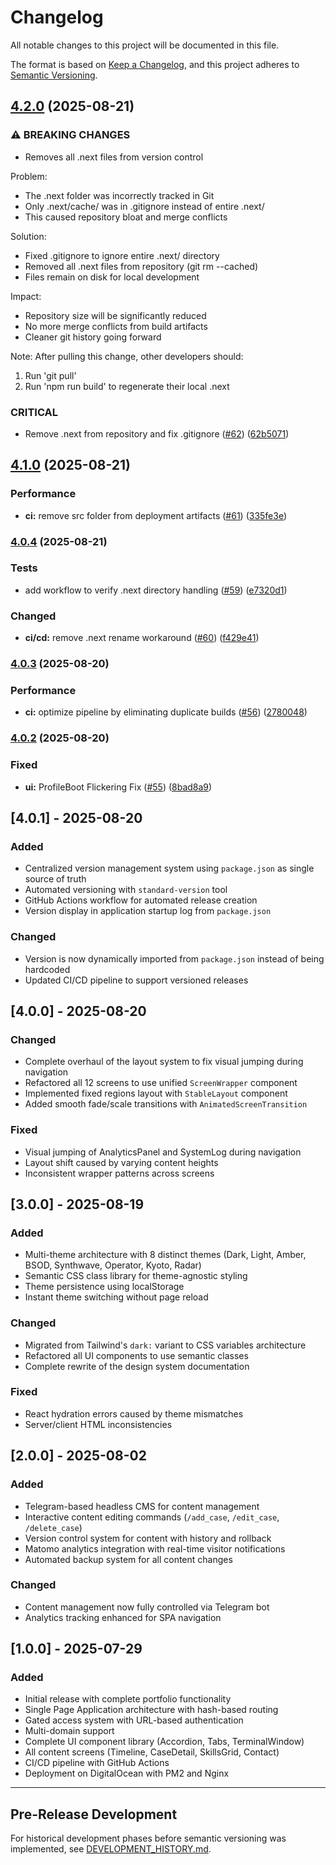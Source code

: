 # Changelog

All notable changes to this project will be documented in this file.

The format is based on [Keep a Changelog](https://keepachangelog.com/en/1.0.0/),
and this project adheres to [Semantic Versioning](https://semver.org/spec/v2.0.0.html).

## [4.2.0](https://github.com/undevy-org/portfolio/compare/v4.1.0...v4.2.0) (2025-08-21)


### ⚠ BREAKING CHANGES

* Removes all .next files from version control

Problem:
- The .next folder was incorrectly tracked in Git
- Only .next/cache/ was in .gitignore instead of entire .next/
- This caused repository bloat and merge conflicts

Solution:
- Fixed .gitignore to ignore entire .next/ directory
- Removed all .next files from repository (git rm --cached)
- Files remain on disk for local development

Impact:
- Repository size will be significantly reduced
- No more merge conflicts from build artifacts
- Cleaner git history going forward

Note: After pulling this change, other developers should:
1. Run 'git pull'
2. Run 'npm run build' to regenerate their local .next

### CRITICAL

* Remove .next from repository and fix .gitignore ([#62](https://github.com/undevy-org/portfolio/issues/62)) ([62b5071](https://github.com/undevy-org/portfolio/commit/62b507171a62c78cd61347982478f71b19c42249))

## [4.1.0](https://github.com/undevy-org/portfolio/compare/v4.0.4...v4.1.0) (2025-08-21)


### Performance

* **ci:** remove src folder from deployment artifacts ([#61](https://github.com/undevy-org/portfolio/issues/61)) ([335fe3e](https://github.com/undevy-org/portfolio/commit/335fe3ea60cf002973278301444cf3210b4f211a))

### [4.0.4](https://github.com/undevy-org/portfolio/compare/v4.0.3...v4.0.4) (2025-08-21)


### Tests

* add workflow to verify .next directory handling ([#59](https://github.com/undevy-org/portfolio/issues/59)) ([e7320d1](https://github.com/undevy-org/portfolio/commit/e7320d1914824392c6d826c72f343f53702f52ca))


### Changed

* **ci/cd:** remove .next rename workaround ([#60](https://github.com/undevy-org/portfolio/issues/60)) ([f429e41](https://github.com/undevy-org/portfolio/commit/f429e41a5d0c0fafff8cf4cb13f3d0740e84d35e))

### [4.0.3](https://github.com/undevy-org/portfolio/compare/v4.0.2...v4.0.3) (2025-08-20)


### Performance

* **ci:** optimize pipeline by eliminating duplicate builds ([#56](https://github.com/undevy-org/portfolio/issues/56)) ([2780048](https://github.com/undevy-org/portfolio/commit/278004806b6f71e9d033fdeb811df25b95317c28))

### [4.0.2](https://github.com/undevy-org/portfolio/compare/v4.0.1...v4.0.2) (2025-08-20)


### Fixed

* **ui:** ProfileBoot Flickering Fix ([#55](https://github.com/undevy-org/portfolio/issues/55)) ([8bad8a9](https://github.com/undevy-org/portfolio/commit/8bad8a9b5e1f1407646fa611afc55616e17b3c94))

## [4.0.1] - 2025-08-20

### Added
- Centralized version management system using `package.json` as single source of truth
- Automated versioning with `standard-version` tool
- GitHub Actions workflow for automated release creation
- Version display in application startup log from `package.json`

### Changed
- Version is now dynamically imported from `package.json` instead of being hardcoded
- Updated CI/CD pipeline to support versioned releases

## [4.0.0] - 2025-08-20

### Changed
- Complete overhaul of the layout system to fix visual jumping during navigation
- Refactored all 12 screens to use unified `ScreenWrapper` component
- Implemented fixed regions layout with `StableLayout` component
- Added smooth fade/scale transitions with `AnimatedScreenTransition`

### Fixed
- Visual jumping of AnalyticsPanel and SystemLog during navigation
- Layout shift caused by varying content heights
- Inconsistent wrapper patterns across screens

## [3.0.0] - 2025-08-19

### Added
- Multi-theme architecture with 8 distinct themes (Dark, Light, Amber, BSOD, Synthwave, Operator, Kyoto, Radar)
- Semantic CSS class library for theme-agnostic styling
- Theme persistence using localStorage
- Instant theme switching without page reload

### Changed
- Migrated from Tailwind's `dark:` variant to CSS variables architecture
- Refactored all UI components to use semantic classes
- Complete rewrite of the design system documentation

### Fixed
- React hydration errors caused by theme mismatches
- Server/client HTML inconsistencies

## [2.0.0] - 2025-08-02

### Added
- Telegram-based headless CMS for content management
- Interactive content editing commands (`/add_case`, `/edit_case`, `/delete_case`)
- Version control system for content with history and rollback
- Matomo analytics integration with real-time visitor notifications
- Automated backup system for all content changes

### Changed
- Content management now fully controlled via Telegram bot
- Analytics tracking enhanced for SPA navigation

## [1.0.0] - 2025-07-29

### Added
- Initial release with complete portfolio functionality
- Single Page Application architecture with hash-based routing
- Gated access system with URL-based authentication
- Multi-domain support
- Complete UI component library (Accordion, Tabs, TerminalWindow)
- All content screens (Timeline, CaseDetail, SkillsGrid, Contact)
- CI/CD pipeline with GitHub Actions
- Deployment on DigitalOcean with PM2 and Nginx

---

## Pre-Release Development

For historical development phases before semantic versioning was implemented, see [DEVELOPMENT_HISTORY.md](./DEVELOPMENT_HISTORY.md).